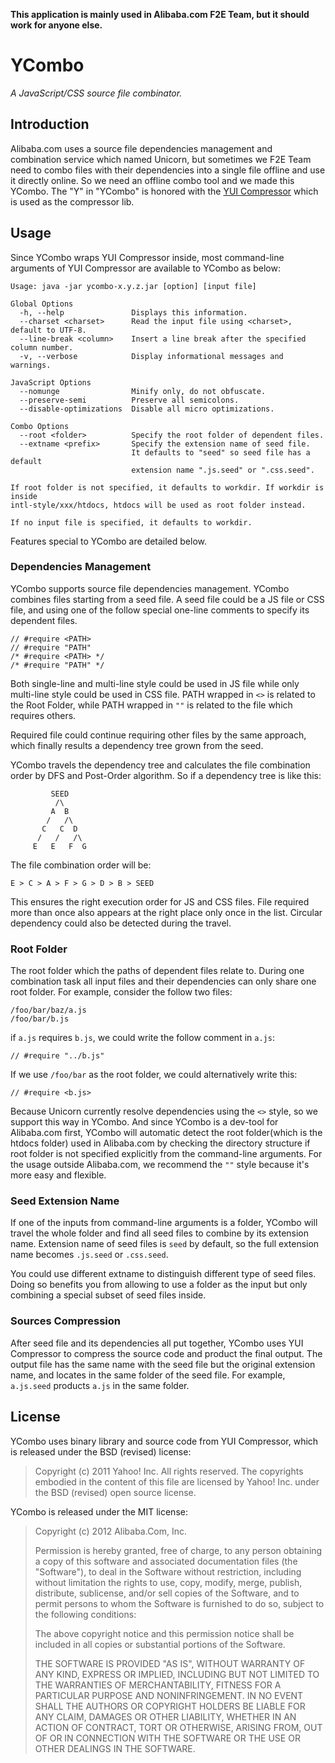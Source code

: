 **This application is mainly used in Alibaba.com F2E Team, but it should work for anyone else.**

YCombo
======

*A JavaScript/CSS source file combinator.*

Introduction
------------

Alibaba.com uses a source file dependencies management and combination service which named Unicorn, but sometimes we F2E Team need to combo files with their dependencies into a single file offline and use it directly online. So we need an offline combo tool and we made this YCombo. The "Y" in "YCombo" is honored with the [YUI Compressor](http://developer.yahoo.com/yui/compressor/) which is used as the compressor lib.

Usage
-----

Since YCombo wraps YUI Compressor inside, most command-line arguments of YUI Compressor are available to YCombo as below:

	Usage: java -jar ycombo-x.y.z.jar [option] [input file]
				
	Global Options
	  -h, --help               Displays this information.
	  --charset <charset>      Read the input file using <charset>, default to UTF-8.
	  --line-break <column>    Insert a line break after the specified column number.
	  -v, --verbose            Display informational messages and warnings.
				
	JavaScript Options
	  --nomunge                Minify only, do not obfuscate.
	  --preserve-semi          Preserve all semicolons.
	  --disable-optimizations  Disable all micro optimizations.
				
	Combo Options
	  --root <folder>          Specify the root folder of dependent files.
	  --extname <prefix>       Specify the extension name of seed file.
	                           It defaults to "seed" so seed file has a default
	                           extension name ".js.seed" or ".css.seed".
				
	If root folder is not specified, it defaults to workdir. If workdir is inside
	intl-style/xxx/htdocs, htdocs will be used as root folder instead.
				
	If no input file is specified, it defaults to workdir.

Features special to YCombo are detailed below.

### Dependencies Management

YCombo supports source file dependencies management. YCombo combines files starting from a seed file. A seed file could be a JS file or CSS file, and using one of the follow special one-line comments to specify its dependent files.

	// #require <PATH>
	// #require "PATH"
	/* #require <PATH> */
	/* #require "PATH" */

Both single-line and multi-line style could be used in JS file while only multi-line style could be used in CSS file. PATH wrapped in `<>` is related to the Root Folder, while PATH wrapped in `""` is related to the file which requires others.

Required file could continue requiring other files by the same approach, which finally results a dependency tree grown from the seed.

YCombo travels the dependency tree and calculates the file combination order by DFS and Post-Order algorithm. So if a dependency tree is like this:

	         SEED
	          /\
	         A  B
	        /   /\
	       C   C  D
	      /   /   /\
	     E   E   F  G

The file combination order will be:

	E > C > A > F > G > D > B > SEED

This ensures the right execution order for JS and CSS files. File required more than once also appears at the right place only once in the list. Circular dependency could also be detected during the travel.

### Root Folder

The root folder which the paths of dependent files relate to. During one combination task all input files and their dependencies can only share one root folder. For example, consider the follow two files:

	/foo/bar/baz/a.js
	/foo/bar/b.js

if `a.js` requires `b.js`, we could write the follow comment in `a.js`:

	// #require "../b.js"

If we use `/foo/bar` as the root folder, we could alternatively write this:

	// #require <b.js>

Because Unicorn currently resolve dependencies using the `<>` style, so we support this way in YCombo. And since YCombo is a dev-tool for Alibaba.com first, YCombo will automatic detect the root folder(which is the htdocs folder) used in Alibaba.com by checking the directory structure if root folder is not specified explicitly from the command-line arguments. For the usage outside Alibaba.com, we recommend the `""` style because it's more easy and flexible.

### Seed Extension Name

If one of the inputs from command-line arguments is a folder, YCombo will travel the whole folder and find all seed files to combine by its extension name. Extension name of seed files is `seed` by default, so the full extension name becomes `.js.seed` or `.css.seed`.

You could use different extname to distinguish different type of seed files. Doing so benefits you from allowing to use a folder as the input but only combining a special subset of seed files inside.

### Sources Compression

After seed file and its dependencies all put together, YCombo uses YUI Compressor to compress the source code and product the final output. The output file has the same name with the seed file but the original extension name, and locates in the same folder of the seed file. For example, `a.js.seed` products `a.js` in the same folder.

License
-------

YCombo uses binary library and source code from YUI Compressor, which is released under the BSD (revised) license:

>Copyright (c) 2011 Yahoo! Inc.  All rights reserved.
>The copyrights embodied in the content of this file are licensed
>by Yahoo! Inc. under the BSD (revised) open source license.

YCombo is released under the MIT license:

>Copyright (c) 2012 Alibaba.Com, Inc.
>
>Permission is hereby granted, free of charge, to any person obtaining a copy of
>this software and associated documentation files (the "Software"), to deal in
>the Software without restriction, including without limitation the rights to
>use, copy, modify, merge, publish, distribute, sublicense, and/or sell copies
>of the Software, and to permit persons to whom the Software is furnished to do
>so, subject to the following conditions:
>
>The above copyright notice and this permission notice shall be included in all
>copies or substantial portions of the Software.
>
>THE SOFTWARE IS PROVIDED "AS IS", WITHOUT WARRANTY OF ANY KIND, EXPRESS OR
>IMPLIED, INCLUDING BUT NOT LIMITED TO THE WARRANTIES OF MERCHANTABILITY,
>FITNESS FOR A PARTICULAR PURPOSE AND NONINFRINGEMENT. IN NO EVENT SHALL THE
>AUTHORS OR COPYRIGHT HOLDERS BE LIABLE FOR ANY CLAIM, DAMAGES OR OTHER
>LIABILITY, WHETHER IN AN ACTION OF CONTRACT, TORT OR OTHERWISE, ARISING FROM,
>OUT OF OR IN CONNECTION WITH THE SOFTWARE OR THE USE OR OTHER DEALINGS IN THE
>SOFTWARE.